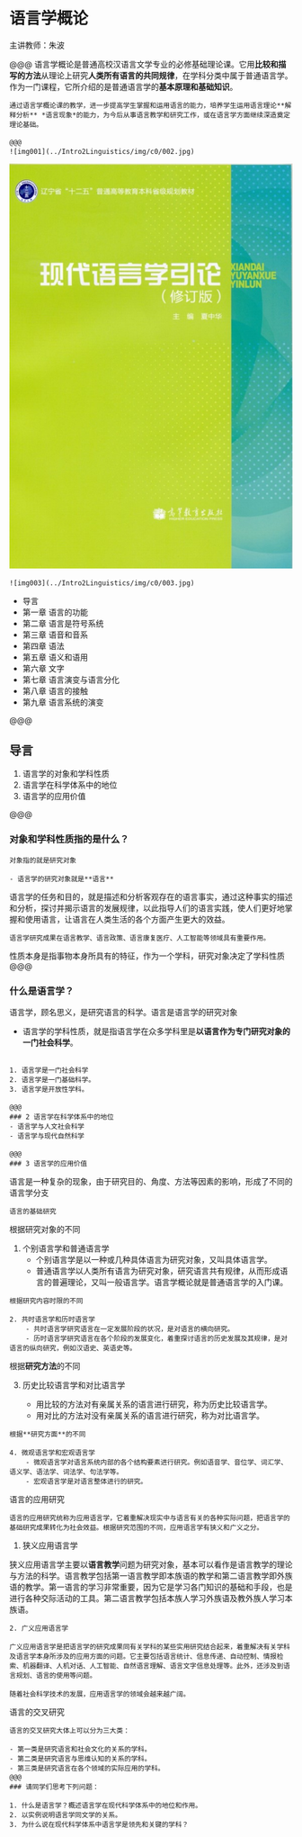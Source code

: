 # 语言学概论

主讲教师：朱波

@@@
语言学概论是普通高校汉语言文学专业的必修基础理论课。它用**比较和描写的方法**从理论上研究**人类所有语言的共同规律**，在学科分类中属于普通语言学。作为一门课程，它所介绍的是普通语言学的**基本原理和基础知识**。
~~~~
通过语言学概论课的教学，进一步提高学生掌握和运用语言的能力，培养学生运用语言理论**解释分析** *语言现象*的能力，为今后从事语言教学和研究工作，或在语言学方面继续深造奠定理论基础。

@@@
![img001](../Intro2Linguistics/img/c0/002.jpg)
~~~~
![img002](../Intro2Linguistics/img/c0/001.jpg)
~~~~
![img003](../Intro2Linguistics/img/c0/003.jpg)

~~~~
- 导言
- 第一章 语言的功能
- 第二章 语言是符号系统
- 第三章 语音和音系 
- 第四章 语法
- 第五章 语义和语用 
- 第六章 文字 
- 第七章 语言演变与语言分化 
- 第八章 语言的接触 
- 第九章 语言系统的演变 

@@@
## 导言

1. 语言学的对象和学科性质
2. 语言学在科学体系中的地位
3. 语言学的应用价值 

@@@

### 对象和学科性质指的是什么？

~~~~
对象指的就是研究对象

- 语言学的研究对象就是**语言**
~~~~
语言学的任务和目的，就是描述和分析客观存在的语言事实，通过这种事实的描述和分析，探讨并揭示语言的发展规律，以此指导人们的语言实践，使人们更好地掌握和使用语言，让语言在人类生活的各个方面产生更大的效益。
~~~~
语言学研究成果在语言教学、语言政策、语言康复医疗、人工智能等领域具有重要作用。
~~~~
性质本身是指事物本身所具有的特征，作为一个学科，研究对象决定了学科性质
@@@
### 什么是语言学？
语言学，顾名思义，是研究语言的科学。语言是语言学的研究对象

- 语言学的学科性质，就是指语言学在众多学科里是**以语言作为专门研究对象的一门社会科学**。

~~~~

1. 语言学是一门社会科学 
2. 语言学是一门基础科学。 
3. 语言学是开放性学科。

@@@
### 2 语言学在科学体系中的地位
- 语言学与人文社会科学
- 语言学与现代自然科学

@@@
### 3 语言学的应用价值
~~~~
语言是一种复杂的现象，由于研究目的、角度、方法等因素的影响，形成了不同的语言学分支 
~~~~
语言的基础研究
~~~~
根据研究对象的不同
1. 个别语言学和普通语言学
    - 个别语言学是以一种或几种具体语言为研究对象，又叫具体语言学。
    - 普通语言学以人类所有语言为研究对象，研究语言共有规律，从而形成语言的普遍理论，又叫一般语言学。语言学概论就是普通语言学的入门课。
~~~~
根据研究内容时限的不同

2. 共时语言学和历时语言学
    - 共时语言学研究语言在一定发展阶段的状况，是对语言的横向研究。
    - 历时语言学研究语言在各个阶段的发展变化，着重探讨语言的历史发展及其规律，是对语言的纵向研究，例如汉语史、英语史等。
~~~~
根据**研究方法**的不同

3. 历史比较语言学和对比语言学

    - 用比较的方法对有亲属关系的语言进行研究，称为历史比较语言学。
    - 用对比的方法对没有亲属关系的语言进行研究，称为对比语言学。
~~~~
根据**研究方面**的不同

4. 微观语言学和宏观语言学
    - 微观语言学对语言系统内部的各个结构要素进行研究。例如语音学、音位学、词汇学、语义学、语法学、词法学、句法学等。
    - 宏观语言学是对语言整体进行的研究。
~~~~
语言的应用研究
~~~~
语言的应用研究统称为应用语言学，它着重解决现实中与语言有关的各种实际问题，把语言学的基础研究成果转化为社会效益。根据研究范围的不同，应用语言学有狭义和广义之分。
~~~~
1. 狭义应用语言学

狭义应用语言学主要以**语言教学**问题为研究对象，基本可以看作是语言教学的理论与方法的科学。语言教学包括第一语言教学即本族语的教学和第二语言教学即外族语的教学。第一语言的学习非常重要，因为它是学习各门知识的基础和手段，也是进行各种交际活动的工具。第二语言教学包括本族人学习外族语及教外族人学习本族语。

~~~~
2. 广义应用语言学

广义应用语言学是把语言学的研究成果同有关学科的某些实用研究结合起来，着重解决有关学科及语言学本身所涉及的应用方面的问题。它主要包括语言统计、信息传递、自动控制、情报检索、机器翻译、人机对话、人工智能、自然语言理解、语言文字信息处理等。此外，还涉及到语言规划、语言的使用等问题。

随着社会科学技术的发展，应用语言学的领域会越来越广阔。
~~~~
语言的交叉研究
~~~~
语言的交叉研究大体上可以分为三大类：

- 第一类是研究语言和社会文化的关系的学科。
- 第二类是研究语言与思维认知的关系的学科。
- 第三类是研究语言在各个领域的实际应用的学科。
@@@
### 请同学们思考下列问题：

1. 什么是语言学？概述语言学在现代科学体系中的地位和作用。
2. 以实例说明语言学同文学的关系。
3. 为什么说在现代科学体系中语言学是领先和关键的学科？

